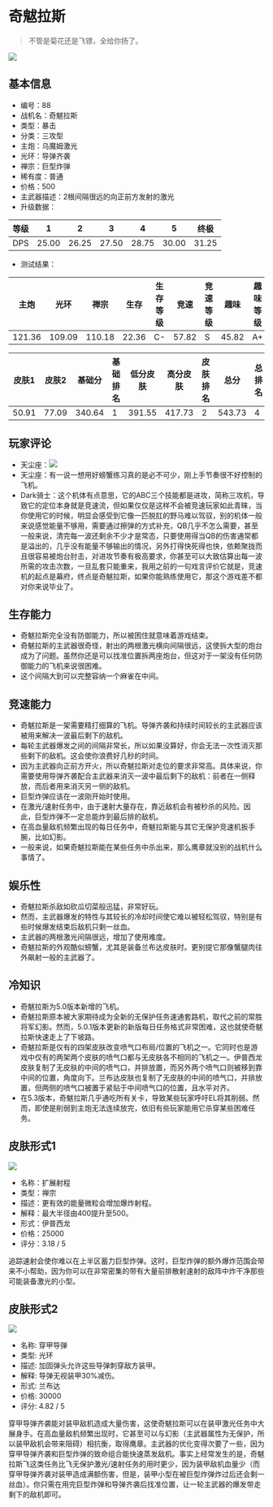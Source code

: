 # 奇魃拉斯

> 不管是菊花还是飞镖，全给你扬了。

<img src="/ships/ship_88.png" style={{zoom:1}}/>

## 基本信息

- 编号：88
- 战机名：奇魃拉斯
- 类型：暴击
- 分类：三攻型
- 主炮：乌魔姆激光
- 光环：导弹齐袭
- 禅宗：巨型炸弹
- 稀有度：普通
- 价格：500
- 主武器描述：2根间隔很远的向正前方发射的激光
- 升级数据：

| 等级 | 1 | 2 | 3 | 4 | 5 | 终极 |
|--|--|--|--|--|--|--|
| DPS | 25.00 | 26.25 | 27.50 | 28.75 | 30.00 | 31.25 |

- 测试结果：

| 主炮 | 光环 | 禅宗 | 生存 | 生存等级 | 竞速 | 竞速等级 | 趣味 | 趣味等级 |
|--|--|--|--|--|--|--|--|--|
| 121.36 | 109.09 | 110.18 | 22.36 | C- | 57.82 | S | 45.82 | A+ |

| 皮肤1 | 皮肤2 | 基础分 | 基础排名 | 低分皮肤 | 高分皮肤 | 皮肤排名 | 总分 | 总排名 |
|--|--|--|--|--|--|--|--|--|
| 50.91 | 77.09 | 340.64 | 1 | 391.55 | 417.73 | 2 | 543.73 | 4 |

## 玩家评论

- 天尘座：<img src="/terms/crab.jpg" style={{zoom:1}}/>
- 天尘座：有一说一想用好螃蟹练习真的是必不可少，刚上手节奏很不好控制的飞机。
- Dark骑士：这个机体有点意思，它的ABC三个技能都是进攻，简称三攻机，导致它的定位本身就是竞速流，但如果仅仅是这样不会被竞速玩家如此青睐，当你使用它的时候，明显会感受到它像一匹脱肛的野马难以驾驭，别的机体一般来说感觉能量不够用，需要通过擦弹的方式补充，QB几乎不怎么需要，甚至一般来说，清完每一波还剩余不少才是常态，只要使用得当QB的伤害通常都是溢出的，几乎没有能量不够输出的情况，另外打得快死得也快，依赖聚拢而且很容易被炮台肘击，对进攻节奏有极高要求，你甚至可以大致估算出每一波所需的攻击次数，一旦乱套只能重来，我用之前的一句戏言评价它就是，竞速机的起点是幕府，终点是奇魃拉斯，如果你能熟练使用它，那这个游戏差不都对你来说毕业了。

## 生存能力

- 奇魃拉斯完全没有防御能力，所以被困住就意味着游戏结束。
- 奇魃拉斯的主武器很奇怪，射出的两根激光横向间隔很远，这使拆大型的炮台成为了问题。虽然你还是可以找准位置拆两座炮台，但这对于一架没有任何防御能力的飞机来说很困难。
- 这个间隔大到可以完整容纳一个麻雀在中间。

## 竞速能力

- 奇魃拉斯是一架需要精打细算的飞机。导弹齐袭和持续时间较长的主武器应该被用来解决一波最后剩下的敌机。
- 每轮主武器爆发之间的间隔非常长，所以如果没算好，你会无法一次性消灭那些剩下的敌机。这会使你浪费好几秒的时间。
- 因为主武器向正前方开火，所以奇魃拉斯对走位的要求非常高。具体来说，你需要使用导弹齐袭配合主武器来消灭一波中最后剩下的敌机：前者在一侧释放，而后者用来消灭另一侧的敌机。
- 巨型炸弹应该在一波刚开始时使用。
- 在激光/速射任务中，由于速射大量存在，靠近敌机会有被秒杀的风险。因此，巨型炸弹不一定总能炸到最后排的敌机。
- 在高血量敌机频繁出现的每日任务中，奇魃拉斯能与其它无保护竞速机扳手腕，比如幻影。
- 一般来说，如果奇魃拉斯能在某些任务中杀出来，那么鹰章就没别的战机什么事情了。

## 娱乐性

- 奇魃拉斯杀敌如砍瓜切菜般迅猛，非常好玩。
- 然而，主武器爆发的特性与其较长的冷却时间使它难以被轻松驾驭，特别是有些时候爆发结束后敌机只剩一丝血。
- 主武器的两根激光间隔很远，增加了使用难度。
- 奇魃拉斯的外观酷似螃蟹，尤其是装备兰布达皮肤时。更别提它那像蟹腿肉往外飙射一般的主武器了。

## 冷知识

- 奇魃拉斯为5.0版本新增的飞机。
- 奇魃拉斯原本被大家期待成为全新的无保护任务速通套路机，取代之前的常胜将军幻影。然而，5.0.1版本更新的新版每日任务格式非常困难，这也就使奇魃拉斯快速走上了下坡路。
- 奇魃拉斯是仅有的四架皮肤改变喷气口布局/位置的飞机之一。它同时也是游戏中仅有的两架两个皮肤的喷气口都与无皮肤各不相同的飞机之一。伊普西龙皮肤复制了无皮肤的中间的喷气口，并排放置，而另外两个喷气口则被移到靠中间的位置，角度向下。兰布达皮肤也复制了无皮肤的中间的喷气口，并排放置，但两侧的喷气口被置于紧贴于中间喷气口的位置，且水平对齐。
- 在5.3版本，奇魃拉斯几乎通吃所有关卡，导致某些玩家呼吁EL将其削弱。然而，即使是削弱到主炮无法连续放完，依旧有些玩家能用它杀穿某些困难任务。

## 皮肤形式1

<img src="/ships/ship_88_apex_1.png" style={{zoom:1}}/>

- 名称：扩展射程
- 类型：禅宗
- 描述：更有效的能量微粒会增加爆炸射程。
- 解释：最大半径由400提升至500。
- 形式：伊普西龙
- 价格：25000
- 评分：3.18 / 5

追踪速射会使你难以在上半区蓄力巨型炸弹。这时，巨型炸弹的额外爆炸范围会带来不小帮助，因为你可以在非常密集的带有大量前排散射速射的敌阵中炸干净那些可能装备激光的小型。

## 皮肤形式2

<img src="/ships/ship_88_apex_2.png" style={{zoom:1}}/>

- 名称: 穿甲导弹
- 类型: 光环
- 描述: 加固弹头允许这些导弹刺穿敌方装甲。
- 解释: 导弹无视装甲30%减伤。
- 形式: 兰布达
- 价格: 30000
- 评分: 4.82 / 5

穿甲导弹齐袭能对装甲敌机造成大量伤害，这使奇魃拉斯可以在装甲激光任务中大展身手。在高血量敌机频繁出现时，它甚至可以与幻影（主武器属性为无保护，所以装甲敌机会带来阻碍）相抗衡，取得鹰章。主武器的优化变得次要了一些，因为穿甲导弹齐袭和巨型炸弹的致命组合能快速蒸发敌机。事实上经常发生的是，奇魃拉斯飞这类任务比飞无保护激光/速射任务的用时更少，因为装甲敌机血量少（而穿甲导弹齐袭对装甲造成满额伤害，但是，装甲小型在被巨型炸弹炸过后还会剩一丝血）。你只需在用完巨型炸弹和导弹齐袭后找准位置，让一轮主武器的爆发带走剩下的敌机即可。

